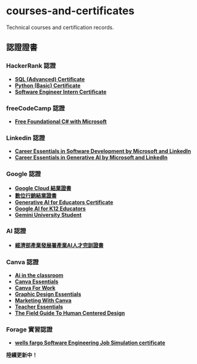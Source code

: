 # courses-and-certificates
Technical courses and certification records.

## 認證證書
### HackerRank 認證
- **[SQL (Advanced) Certificate](https://www.hackerrank.com/certificates/5b14424385ac)**
- **[Python (Basic) Certificate](https://www.hackerrank.com/certificates/a56fd44b5ea9)**
- **[Software Engineer Intern Certificate](https://www.hackerrank.com/certificates/052efa001d2b)**

### freeCodeCamp 認證
- **[Free Foundational C# with Microsoft](https://www.freecodecamp.org/certification/zoelinsg/foundational-c-sharp-with-microsoft)**

### Linkedin 認證
- **[Career Essentials in Software Development by Microsoft and LinkedIn](https://www.linkedin.com/learning/certificates/bb6e76f1502be70ec867cb4c6d27424e9997c5e15aec90cb6b2d64e5c5571bdd?trk=share_certificate)**
- **[Career Essentials in Generative AI by Microsoft and LinkedIn](https://www.linkedin.com/learning/certificates/c64a0c6d13f8c3d75ad6a83f2d32863825a680cf6eaf7f92a366f1e53dd168ea?trk=share_certificate)**

### Google 認證
- **[Google Cloud 結業證書](https://github.com/zoelinsg/courses-and-certificates/blob/main/certificates/Google/568670824106557561.jpg)**
- **[數位行銷結業證書](https://github.com/zoelinsg/courses-and-certificates/blob/main/certificates/Google/568670397026271494.jpg)**
- **[Generative Al for Educators Certificate](https://github.com/zoelinsg/courses-and-certificates/blob/main/certificates/Google/Generative%20AI%20for%20Educators%20Certificate%20_%20Google%20for%20Education.pdf)**
- **[Google Al for K12 Educators](https://github.com/zoelinsg/courses-and-certificates/blob/main/certificates/Google/Google%20AI%20for%20K12%20Educators%20_%20Google%20for%20Education.pdf)**
- **[Gemini University Student](https://github.com/zoelinsg/courses-and-certificates/blob/main/certificates/Google/Gemini%20University%20Student.pdf)**

### AI 認證
- **[經濟部產業發展署產業AI人才完訓證書](https://github.com/zoelinsg/courses-and-certificates/blob/main/certificates/AI/%E7%B6%93%E6%BF%9F%E9%83%A8%E7%94%A2%E6%A5%AD%E7%99%BC%E5%B1%95%E7%BD%B2%E7%94%A2%E6%A5%ADAI%E4%BA%BA%E6%89%8D%E5%AE%8C%E8%A8%93%E8%AD%89%E6%9B%B8.pdf)**

### Canva 認證
- **[Ai in the classroom](https://github.com/zoelinsg/courses-and-certificates/blob/main/certificates/Canva/ai-in-the-classroom-certificate.pdf)**
- **[Canva Essentials](https://github.com/zoelinsg/courses-and-certificates/blob/main/certificates/Canva/canva-essentials-certificate.pdf)**
- **[Canva For Work](https://github.com/zoelinsg/courses-and-certificates/blob/main/certificates/Canva/canva-for-work-certificate.pdf)**
- **[Graphic Design Essentials](https://github.com/zoelinsg/courses-and-certificates/blob/main/certificates/Canva/graphic-design-essentials-certificate.pdf)**
- **[Marketing With Canva](https://github.com/zoelinsg/courses-and-certificates/blob/main/certificates/Canva/marketing-with-canva-certificate.pdf)**
- **[Teacher Essentials](https://github.com/zoelinsg/courses-and-certificates/blob/main/certificates/Canva/teacher-essentials-certificate.pdf)**
- **[The Field Guide To Human Centered Design](https://github.com/zoelinsg/courses-and-certificates/blob/main/certificates/Canva/the-field-guide-to-human-centered-design-certificate.pdf)**

### Forage 實習認證
- **[wells fargo Software Engineering Job Simulation certificate](https://github.com/zoelinsg/courses-and-certificates/blob/main/certificates/Forage/wells_fargo_certificate.pdf)**

**陸續更新中！** 
